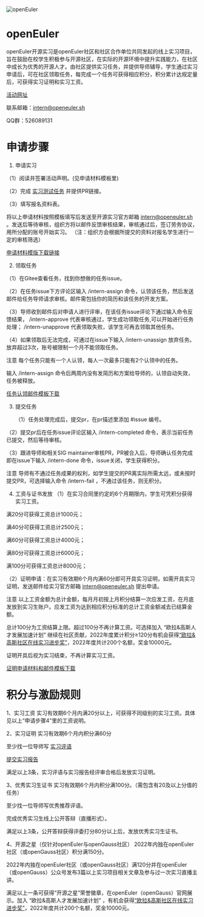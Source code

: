 ![openEuler](http://huawuque404.cn/picture/openeuler.png)

# openEuler

openEuler开源实习是openEuler社区和社区合作单位共同发起的线上实习项目，旨在鼓励在校学生积极参与开源社区，在实际的开源环境中提升实践能力，在社区中成长为优秀的开源人才。由社区提供实习任务，并提供导师辅导，学生通过实习申请后，可在社区领取任务，每完成一个任务可获得相应积分，积分累计达规定量后，可获得实习证明和实习工资。

[活动网址](https://www.openeuler.org/zh/internship/)

联系邮箱：intern@openeuler.sh

QQ群：526089131

# 申请步骤

1. 申请实习
   
（1）阅读并签署活动声明。(见申请材料模板里)

（2）完成 [实习测试任务](https://gitee.com/openeuler-competition/opensource-internship/issues/I4A68T?from=project-issue) 并提供PR链接。

（3）填写报名资料表。

将以上申请材料按照模板填写后发送至开源实习官方邮箱 intern@openeuler.sh 。发送后等待审核，组织方将以邮件反馈审核结果，审核通过后，签订劳务协议，用所分配的账号开始实习。 （注：组织方会根据所提交的资料对报名学生进行一定的审核筛选）

[申请材料模版下载链接](https://openeuler-website-beijing.obs.cn-north-4.myhuaweicloud.com/%E5%BC%80%E6%BA%90%E5%AE%9E%E4%B9%A0%E8%B5%84%E6%96%99%E4%B8%8B%E8%BD%BD/01%20%E5%AE%9E%E4%B9%A0%E7%94%B3%E8%AF%B7%E6%9D%90%E6%96%99%E6%A8%A1%E6%9D%BF.rar)

2. 领取任务
   
（1）在Gitee查看任务，找到你想做的任务issue。

（2）在任务issue下方评论区输入 /intern-assign 命令，认领该任务，然后发送邮件给任务导师请求审核。邮件需包括你的简历和该任务的开发方案。

（3）导师收到邮件后对申请人进行评审，在该任务issue评论下通过输入命令反馈结果， /intern-approve 代表审核通过，学生成功领取任务,可以开始进行任务处理； /intern-unapprove 代表领取失败，该学生可再去领取其他任务。

（4）如果领取后无法完成，可通过在issue下输入 /intern-unassign 放弃任务。 放弃超过3次，账号被限制一个月不能领取任务。

注意
每个任务只能有一个人认领，每人一次最多只能有2个认领中的任务。

输入 /intern-assign 命令后两周内没有发简历和方案给导师的，认领自动失效，任务被释放。

[任务认领邮件模板下载](https://openeuler-website-beijing.obs.cn-north-4.myhuaweicloud.com/%E5%BC%80%E6%BA%90%E5%AE%9E%E4%B9%A0%E8%B5%84%E6%96%99%E4%B8%8B%E8%BD%BD/02%20%E4%BB%BB%E5%8A%A1%E8%AE%A4%E9%A2%86%E9%82%AE%E4%BB%B6%E6%A8%A1%E6%9D%BF.rar)

3. 提交任务
   
   （1）任务处理完成后，提交pr，在pr描述里添加 #issue 编号。

（2）提交pr后在任务issue评论区输入 /intern-completed 命令，表示当前任务已提交，然后等待审核。

（3）跟进导师和相关SIG maintainer审核PR，PR被合入后，导师确认任务完成即在issue下输入 /intern-done 命令，issue关闭，学生获得积分。

注意
导师有不通过任务成果的权利，如学生提交的PR离实际所需太远，或未按时提交PR，可选择输入命令 /intern-fail ，不通过该任务，则无积分。

4. 工资与证书发放
（1）在实习合同里约定的6个月期限内，学生可凭积分获得实习工资。

满20分可获得工资总计1000元；

满40分可获得工资总计2500元；

满60分可获得工资总计4000元；

满80分可获得工资总计6000元；

满100分可获得工资总计8000元；

（2）证明申请：在实习有效期6个月内满60分即可开具实习证明，如需开具实习证明，发送邮件给实习官方邮箱 intern@openeuler.sh 提出申请。

注意
以上工资金额为总计金额，每月月初按上月积分结算一次应发工资，在月底发放到实习生账户。应发工资为达到相应积分标准的总计工资金额减去已结算金额。

总计100分为工资结算上限。超过100分不再计算工资。可选择加入 “欧拉&高斯人才发展加速计划” 继续在社区贡献，2022年度累计积分≥120分有机会获得[“欧拉&高斯社区在线实习进步奖”](https://edu.hicomputing.huawei.com/openeuler-opengauss-talent)，2022年度共计200个名额，奖金10000元。

证明开具后视为实习结束，不再计算实习工资。

[证明申请材料和邮件模板下载](https://openeuler-website-beijing.obs.cn-north-4.myhuaweicloud.com/%E5%BC%80%E6%BA%90%E5%AE%9E%E4%B9%A0%E8%B5%84%E6%96%99%E4%B8%8B%E8%BD%BD/03%20%E8%AF%81%E4%B9%A6%E7%94%B3%E8%AF%B7%E6%9D%90%E6%96%99%E5%92%8C%E9%82%AE%E4%BB%B6%E6%A8%A1%E6%9D%BF.rar)

# 积分与激励规则

1、实习工资
实习有效期6个月内满20分以上，可获得不同级别的实习工资。具体见以上“申请步骤4”里的工资说明。

2、实习证明
实习有效期6个月内积分满60分

至少找一位导师写 [实习评语](https://www.openeuler.org/category/internship/%E5%AF%BC%E5%B8%88%E5%AE%9E%E4%B9%A0%E8%AF%84%E8%AF%AD.txt)

[提交实习报告](https://www.openeuler.org/category/internship/%E5%AE%9E%E4%B9%A0%E6%8A%A5%E5%91%8A%E6%A8%A1%E6%9D%BF.docx)

满足以上3条，实习评语与实习报告经评审合格后发放实习证明。

3、优秀实习生证书
实习有效期6个月内积分满100分。（需包含有20及以上分值的任务）

至少找一位导师写优秀推荐评语。

完成优秀实习生线上公开答辩（直播形式）。

满足以上3条，公开答辩获得评委打分80分以上后，发放优秀实习生证书。

4、开源之星（仅针对openEuler与openGauss社区）
2022年内独在openEuler社区（或openGauss社区）积分满150分。

2022年内独在openEuler社区（或openGauss社区）满120分并在openEuler（或openGauss）公众号发布3篇以上实习项目相关文章及参与过一次实习直播主讲。

满足以上一条可获得“开源之星”荣誉徽章，在openEuler（openGauss）官网展示。加入 “欧拉&高斯人才发展加速计划” ，有机会获得[“欧拉&高斯社区在线实习进步奖”](https://edu.hicomputing.huawei.com/openeuler-opengauss-talent)，2022年度共计200个名额，奖金10000元。